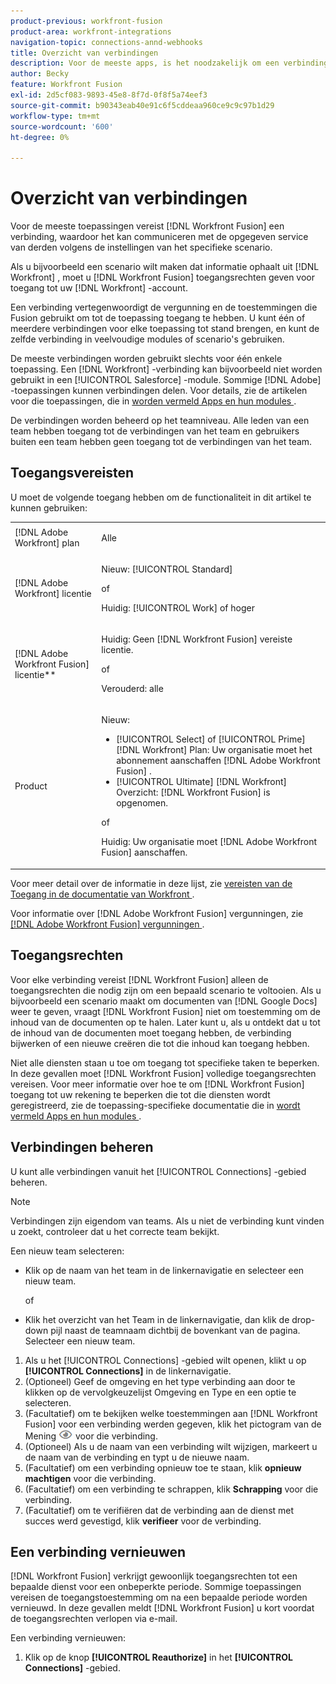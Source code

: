 ```yaml
---
product-previous: workfront-fusion
product-area: workfront-integrations
navigation-topic: connections-annd-webhooks
title: Overzicht van verbindingen
description: Voor de meeste apps, is het noodzakelijk om een verbinding tot stand te brengen, waardoor  [!DNL Adobe Workfront Fusion]  met de bepaalde derdedienst volgens de montages van het specifieke scenario kan communiceren.
author: Becky
feature: Workfront Fusion
exl-id: 2d5cf083-9893-45e8-8f7d-0f8f5a74eef3
source-git-commit: b90343eab40e91c6f5cddeaa960ce9c9c97b1d29
workflow-type: tm+mt
source-wordcount: '600'
ht-degree: 0%

---
```


# Overzicht van verbindingen

<!-- Audited: 3/2024-->

Voor de meeste toepassingen vereist [!DNL Workfront Fusion] een verbinding, waardoor het kan communiceren met de opgegeven service van derden volgens de instellingen van het specifieke scenario.

Als u bijvoorbeeld een scenario wilt maken dat informatie ophaalt uit [!DNL Workfront] , moet u [!DNL Workfront Fusion] toegangsrechten geven voor toegang tot uw [!DNL Workfront] -account.

Een verbinding vertegenwoordigt de vergunning en de toestemmingen die Fusion gebruikt om tot de toepassing toegang te hebben. U kunt één of meerdere verbindingen voor elke toepassing tot stand brengen, en kunt de zelfde verbinding in veelvoudige modules of scenario&#39;s gebruiken.

De meeste verbindingen worden gebruikt slechts voor één enkele toepassing. Een [!DNL Workfront] -verbinding kan bijvoorbeeld niet worden gebruikt in een [!UICONTROL Salesforce] -module. Sommige [!DNL Adobe] -toepassingen kunnen verbindingen delen. Voor details, zie de artikelen voor die toepassingen, die in [ worden vermeld Apps en hun modules ](/help/quicksilver/workfront-fusion/apps-and-their-modules/apps-and-their-modules.md).

De verbindingen worden beheerd op het teamniveau. Alle leden van een team hebben toegang tot de verbindingen van het team en gebruikers buiten een team hebben geen toegang tot de verbindingen van het team.

## Toegangsvereisten

U moet de volgende toegang hebben om de functionaliteit in dit artikel te kunnen gebruiken:

<table style="table-layout:auto">
 <col> 
 <col> 
 <tbody> 
  <tr> 
   <td role="rowheader">[!DNL Adobe Workfront] plan</td> 
   <td> <p>Alle</p> </td> 
  </tr> 
  <tr data-mc-conditions=""> 
   <td role="rowheader">[!DNL Adobe Workfront] licentie</td> 
   <td> <p>Nieuw: [!UICONTROL Standard]</p><p>of</p><p>Huidig: [!UICONTROL Work] of hoger</p> </td> 
  </tr> 
  <tr> 
   <td role="rowheader">[!DNL Adobe Workfront Fusion] licentie**</td> 
   <td>
   <p>Huidig: Geen [!DNL Workfront Fusion] vereiste licentie.</p>
   <p>of</p>
   <p>Verouderd: alle </p>
   </td> 
  </tr> 
  <tr> 
   <td role="rowheader">Product</td> 
   <td>
   <p>Nieuw:</p> <ul><li>[!UICONTROL Select] of [!UICONTROL Prime] [!DNL Workfront] Plan: Uw organisatie moet het abonnement aanschaffen [!DNL Adobe Workfront Fusion] .</li><li>[!UICONTROL Ultimate] [!DNL Workfront] Overzicht: [!DNL Workfront Fusion] is opgenomen.</li></ul>
   <p>of</p>
   <p>Huidig: Uw organisatie moet [!DNL Adobe Workfront Fusion] aanschaffen.</p>
   </td> 
  </tr>
 </tbody> 
</table>

Voor meer detail over de informatie in deze lijst, zie [ vereisten van de Toegang in de documentatie van Workfront ](/help/quicksilver/administration-and-setup/add-users/access-levels-and-object-permissions/access-level-requirements-in-documentation.md).

Voor informatie over [!DNL Adobe Workfront Fusion] vergunningen, zie [[!DNL Adobe Workfront Fusion]  vergunningen ](../../workfront-fusion/get-started/license-automation-vs-integration.md).

## Toegangsrechten

Voor elke verbinding vereist [!DNL Workfront Fusion] alleen de toegangsrechten die nodig zijn om een bepaald scenario te voltooien. Als u bijvoorbeeld een scenario maakt om documenten van [!DNL Google Docs] weer te geven, vraagt [!DNL Workfront Fusion] niet om toestemming om de inhoud van de documenten op te halen. Later kunt u, als u ontdekt dat u tot de inhoud van de documenten moet toegang hebben, de verbinding bijwerken of een nieuwe creëren die tot die inhoud kan toegang hebben.

Niet alle diensten staan u toe om toegang tot specifieke taken te beperken. In deze gevallen moet [!DNL Workfront Fusion] volledige toegangsrechten vereisen. Voor meer informatie over hoe te om [!DNL Workfront Fusion] toegang tot uw rekening te beperken die tot die diensten wordt geregistreerd, zie de toepassing-specifieke documentatie die in [ wordt vermeld Apps en hun modules ](/help/quicksilver/workfront-fusion/apps-and-their-modules/apps-and-their-modules.md).

## Verbindingen beheren

U kunt alle verbindingen vanuit het [!UICONTROL Connections] -gebied beheren.

>[!NOTE]
>
>Verbindingen zijn eigendom van teams. Als u niet de verbinding kunt vinden u zoekt, controleer dat u het correcte team bekijkt.
>
>Een nieuw team selecteren:
>
>* Klik op de naam van het team in de linkernavigatie en selecteer een nieuw team.
>
>    of
>
>* Klik het overzicht van het Team in de linkernavigatie, dan klik de drop-down pijl naast de teamnaam dichtbij de bovenkant van de pagina. Selecteer een nieuw team.

1. Als u het [!UICONTROL Connections] -gebied wilt openen, klikt u op <b>[!UICONTROL Connections]</b> in de linkernavigatie.
1. (Optioneel) Geef de omgeving en het type verbinding aan door te klikken op de vervolgkeuzelijst Omgeving en Type en een optie te selecteren.
1. (Facultatief) om te bekijken welke toestemmingen aan [!DNL Workfront Fusion] voor een verbinding werden gegeven, klik het pictogram van de Mening ![ de verbindingstoestemmingen van de Mening ](assets/view-connection-permissions.png) voor die verbinding.
1. (Optioneel) Als u de naam van een verbinding wilt wijzigen, markeert u de naam van de verbinding en typt u de nieuwe naam.
1. (Facultatief) om een verbinding opnieuw toe te staan, klik **opnieuw machtigen** voor die verbinding.
1. (Facultatief) om een verbinding te schrappen, klik **Schrapping** voor die verbinding.
1. (Facultatief) om te verifiëren dat de verbinding aan de dienst met succes werd gevestigd, klik **verifieer** voor de verbinding.



## Een verbinding vernieuwen

[!DNL Workfront Fusion] verkrijgt gewoonlijk toegangsrechten tot een bepaalde dienst voor een onbeperkte periode. Sommige toepassingen vereisen de toegangstoestemming om na een bepaalde periode worden vernieuwd. In deze gevallen meldt [!DNL Workfront Fusion] u kort voordat de toegangsrechten verlopen via e-mail.

Een verbinding vernieuwen:

1. Klik op de knop **[!UICONTROL Reauthorize]** in het **[!UICONTROL Connections]** -gebied.
